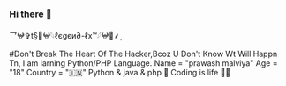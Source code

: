 ### Hi there 👋

<!--
**LEGEND-LX/LEGEND-lx** is a ✨ _special_ ✨ repository because its `README.md` (this file) appears on your GitHub profile.

Here are some ideas to get you started:

- 🔭 I’m currently working on ... PYTHON 
- 🌱 I’m currently learning ... PYTHON & PHP & JAVA 
- 👯 I’m looking to collaborate on ...
- 🤔 I’m looking for help with ... LEGEND-OS
- 💬 Ask me about ...
- 📫 How to reach me: ...
- 😄 Pronouns: ...
- ⚡ Fun fact: ...


-->乛𖤍✞︎t§🔱𖤍𓆩ℓєgєи∂-ℓx™𓆪𖤍🔱⸙‌ٖٖٖ
#Don't Break The Heart Of The Hacker,Bcoz U Don't Know Wt Will Happn Tn,
I am larning Python/PHP Language.
Name = "prawash malviya"
Age = "18"
Country = "🇮🇳"
Python & java & php  💖
Coding is life 💝🖤

